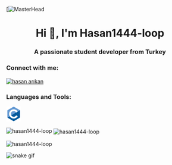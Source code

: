 [![MasterHead](https://www.google.com.tr/url?sa=i&url=https%3A%2F%2Fwww.freepik.com%2Ffree-photos-vectors%2Fbook-cartoon&psig=AOvVaw1sIaNwRbZS3y5s6oQOFggD&ust=1716026090394000&source=images&cd=vfe&opi=89978449&ved=0CBIQjRxqFwoTCIDb2s21lIYDFQAAAAAdAAAAABAE)
<h1 align="center">Hi 👋, I'm Hasan1444-loop</h1>
<h3 align="center">A passionate student developer from Turkey</h3>

<h3 align="left">Connect with me:</h3>
<p align="left">
<a href="https://linkedin.com/in/hasan arıkan" target="blank"><img align="center" src="https://raw.githubusercontent.com/rahuldkjain/github-profile-readme-generator/master/src/images/icons/Social/linked-in-alt.svg" alt="hasan arıkan" height="30" width="40" /></a>
</p>

<h3 align="left">Languages and Tools:</h3>
<p align="left"> <a href="https://www.cprogramming.com/" target="_blank" rel="noreferrer"> <img src="https://raw.githubusercontent.com/devicons/devicon/master/icons/c/c-original.svg" alt="c" width="40" height="40"/> </a> </p>

<p><img align="left" src="https://github-readme-stats.vercel.app/api/top-langs?username=hasan1444-loop&show_icons=true&locale=en&layout=compact" alt="hasan1444-loop" /></p>

<p>&nbsp;<img align="center" src="https://github-readme-stats.vercel.app/api?username=hasan1444-loop&show_icons=true&locale=en" alt="hasan1444-loop" /></p>

<p><img align="center" src="https://github-readme-streak-stats.herokuapp.com/?user=hasan1444-loop&" alt="hasan1444-loop" /></p>

![snake gif](https://github.com/Hasan1444-loop/Hasan1444-loop/blob/output/github-contribution-grid-snake.gif)
